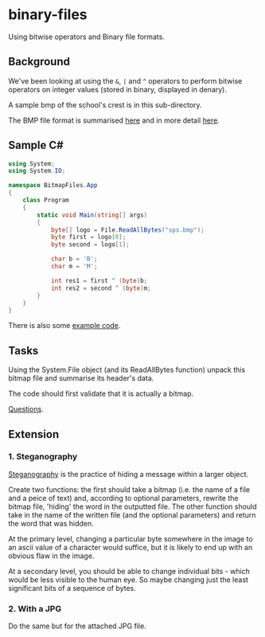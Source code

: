 # binary-files
Using bitwise operators and Binary file formats.  

## Background 
We've been looking at using the `&`, `|` and `^` operators to perform bitwise operators on integer values (stored in binary, displayed in denary). 

A sample bmp of the school's crest is in this sub-directory. 

The BMP file format is summarised [here](http://www.fastgraph.com/help/bmp_header_format.html) and in more detail [here](http://www.dragonwins.com/domains/getteched/bmp/bmpfileformat.htm).

## Sample C# 

```csharp
using System;
using System.IO;

namespace BitmapFiles.App
{
    class Program
    {
        static void Main(string[] args)
        {
            byte[] logo = File.ReadAllBytes("sps.bmp");
            byte first = logo[0];
            byte second = logo[1];

            char b = 'B';
            char m = 'M';

            int res1 = first ^ (byte)b;
            int res2 = second ^ (byte)m;
        }
    }
}
```

There is also some [example code](https://gist.github.com/spscah/05af83491588b54ebbab9455ef1c1bcb). 


## Tasks 

Using the System.File object (and its ReadAllBytes function) unpack this bitmap file and summarise its header's data.

The code should first validate that it is actually a bitmap. 

[Questions](https://docs.google.com/document/d/1MuSXslFgx8ZiHTKbi8IaGyV6heeZ-iBlBNSZymuqRuM/edit#). 

## Extension

### 1. Steganography 

[Steganography](https://en.wikipedia.org/wiki/Steganography) is the practice of hiding a message within a larger object. 

Create two functions: the first should take a bitmap (i.e. the name of a file and a peice of text) and, according to optional parameters, rewrite the bitmap file, 'hiding' the word in the outputted file. The other function should take in the name of the written file (and the optional parameters) and return the word that was hidden.

At the primary level, changing a particular byte somewhere in the image to an ascii value of a character would suffice, but it is likely to end up with an obvious flaw in the image.

At a secondary level, you should be able to change individual bits - which would be less visible to the human eye. So maybe changing just the least significant bits of a sequence of bytes. 

### 2. With a JPG 

Do the same but for the attached JPG file.
